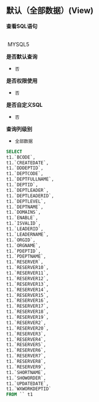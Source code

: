 ## 默认（全部数据）(View) <!-- {docsify-ignore-all} -->



<p class="panel-title"><b>查看SQL语句</b></p>
<br>

<el-row>
&nbsp;<el-tag @click="MYSQL5 = true">MYSQL5</el-tag>
</el-row>

<br>
<p class="panel-title"><b>是否默认查询</b></p>

* `否`

<p class="panel-title"><b>是否权限使用</b></p>

* `否`

<p class="panel-title"><b>是否自定义SQL</b></p>

* `否`

<p class="panel-title"><b>查询列级别</b></p>

* `全部数据`






<el-dialog v-model="MYSQL5" title="MYSQL5">

```sql
SELECT
t1.`BCODE`,
t1.`CREATEDATE`,
t1.`DDDEPTID`,
t1.`DEPTCODE`,
t1.`DEPTFULLNAME`,
t1.`DEPTID`,
t1.`DEPTLEADER`,
t1.`DEPTLEADERID`,
t1.`DEPTLEVEL`,
t1.`DEPTNAME`,
t1.`DOMAINS`,
t1.`ENABLE`,
t1.`ISVALID`,
t1.`LEADERID`,
t1.`LEADERNAME`,
t1.`ORGID`,
t1.`ORGNAME`,
t1.`PDEPTID`,
t1.`PDEPTNAME`,
t1.`RESERVER`,
t1.`RESERVER10`,
t1.`RESERVER11`,
t1.`RESERVER12`,
t1.`RESERVER13`,
t1.`RESERVER14`,
t1.`RESERVER15`,
t1.`RESERVER16`,
t1.`RESERVER17`,
t1.`RESERVER18`,
t1.`RESERVER19`,
t1.`RESERVER2`,
t1.`RESERVER20`,
t1.`RESERVER3`,
t1.`RESERVER4`,
t1.`RESERVER5`,
t1.`RESERVER6`,
t1.`RESERVER7`,
t1.`RESERVER8`,
t1.`RESERVER9`,
t1.`SHORTNAME`,
t1.`SHOWORDER`,
t1.`UPDATEDATE`,
t1.`WXWORKDEPTID`
FROM `` t1 


```

</el-dialog>

<script>
 const { createApp } = Vue
  createApp({
    data() {
      return {
                MYSQL5 : false
        
      }
    },
    methods: {
    }
  }).use(ElementPlus).mount('#app')
</script>